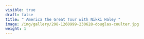 ```yaml
---
visible: true
draft: false
title: " America the Great Tour with Nikki Haley "
image: /img/gallery/298-1260999-230628-douglas-coulter.jpg
weight: 1
---
```

